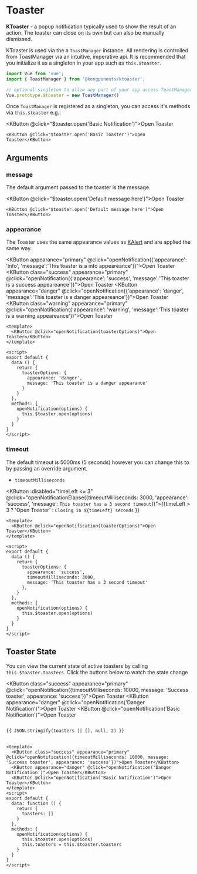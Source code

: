 # Toaster

**KToaster** - a popup notification typically used to show the result of an 
action. The toaster can close on its own but can also be manually dismissed.

KToaster is used via the a `ToastManager` instance.  All rendering is controlled
from ToastManager via an intuitive, imperative api. It is recommended that you
initialize it as a singleton in your app such as `this.$toaster`.

```js
import Vue from 'vue';
import { ToastManager } from '@kongponents/ktoaster';

// optional singleton to allow any part of your app access ToastManager
Vue.prototype.$toaster = new ToastManager()
```

Once `ToastManager` is registered as a singleton, you can access it's methods
via `this.$toaster` e.g.:

<KButton @click="$toaster.open('Basic Notification')">Open Toaster</KButton>

```vue
<KButton @click="$toaster.open('Basic Toaster')">Open Toaster</KButton>
```

## Arguments
### message
The default argument passed to the toaster is the message.

<KButton @click="$toaster.open('Default message here')">Open Toaster</KButton>

```vue
<KButton @click="$toaster.open('Default message here')">Open Toaster</KButton>
```

### appearance
The Toaster uses the same appearance values as [KAlert](/components/alert) and
are applied the same way.

<KButton appearance="primary" @click="openNotification({'appearance': 'info', 'message':'This toaster is a info appeareance'})">Open Toaster</KButton>
<KButton class="success" appearance="primary" @click="openNotification({'appearance': 'success', 'message':'This toaster is a success appeareance'})">Open Toaster</KButton>
<KButton appearance="danger" @click="openNotification({'appearance': 'danger', 'message':'This toaster is a danger appeareance'})">Open Toaster</KButton>
<KButton class="warning" appearance="primary" @click="openNotification({'appearance': 'warning', 'message':'This toaster is a warning appeareance'})">Open Toaster</KButton>

```vue
<template>
  <KButton @click="openNotification(toasterOptions)">Open Toaster</KButton>
</template>

<script>
export default {
  data () {
    return {
      toasterOptions: {
        appearance: 'danger',
        message: 'This toaster is a danger appearance'
      }
    }
  },
  methods: {
    openNotification(options) {
      this.$toaster.open(options)
    }
  }
}
</script>
```

### timeout
The default timeout is 5000ms (5 seconds) however you can change this to by
passing an override argument.

- `timeoutMilliseconds`

<KButton :disabled="timeLeft <= 3" @click="openNotificationElapse({timeoutMilliseconds: 3000, 'appearance': 'success', 'message': `This toaster has a 3 second timeout`})">{{timeLeft > 3 ? 'Open Toaster' : `Closing in ${timeLeft} seconds` }}</KButton>

```vue
<template>
  <KButton @click="openNotification(toasterOptions)">Open Toaster</KButton>
</template>

<script>
export default {
  data () {
    return {
      toasterOptions: {
        appearance: 'success',
        timeoutMilliseconds: 3000,
        message: 'This toaster has a 3 second timeout'
      },
    }
  },
  methods: {
    openNotification(options) {
      this.$toaster.open(options)
    }
  }
}
</script>
```

## Toaster State
You can view the current state of active toasters by calling
`this.$toaster.toasters`. Click the buttons below to watch the state change 

<KButton class="success" appearance="primary" @click="openNotification({timeoutMilliseconds: 10000, message: 'Success toaster', appearance: 'success'})">Open Toaster</KButton>
<KButton appearance="danger" @click="openNotification('Danger Notification')">Open Toaster</KButton>
<KButton @click="openNotification('Basic Notification')">Open Toaster</KButton>

<pre class="language-json">
<code>
{{ JSON.stringify(toasters || [], null, 2) }}
</code>
</pre>

```vue
<template>
  <KButton class="success" appearance="primary" @click="openNotification({timeoutMilliseconds: 10000, message: 'Success toaster', appearance: 'success'})">Open Toaster</KButton>
  <KButton appearance="danger" @click="openNotification('Danger Notification')">Open Toaster</KButton>
  <KButton @click="openNotification('Basic Notification')">Open Toaster</KButton>
</template>
<script>
export default {
  data: function () {
    return {
      toasters: []
    }
  },
  methods: {
    openNotification(options) {
      this.$toaster.open(options)
      this.toasters = this.$toaster.toasters
    }
  }
}
</script>
```

<script>
export default {
  data: function () {
    return {
      toasters: [],
      timeLeft: 4
    }
  },
  methods: {
    openNotification(options) {
      this.$toaster.open(options)
      this.toasters = this.$toaster.toasters
    },
    
    openNotificationElapse(options) {
      this.$toaster.open(options)
      this.toasters = this.$toaster.toasters
      this.timeLeft -= 1
      const interval = setInterval(() => {
        this.timeLeft -= 1
        if (this.timeLeft === 0){
          this.timeLeft = 4
          clearInterval(interval)
        }
      }, 1000)
    },
  }
}
</script>
<style lang="scss">
.success.k-button {
  --KButtonPrimaryBase: var(--green-400);
  --KButtonPrimaryHover: var(--green-300);
  --KButtonPrimaryActive: var(--green-500)
}
.warning.k-button {
  --KButtonPrimaryBase: var(--yellow-300);
  --KButtonPrimaryHover: var(--yellow-200);
  --KButtonPrimaryActive: var(--yellow-200);
  color: var(--black-70) !important;
}
</style>
